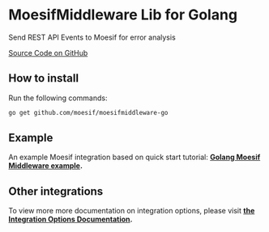 # MoesifMiddleware Lib for Golang

Send REST API Events to Moesif for error analysis

[Source Code on GitHub](https://github.com/moesif/moesifmiddleware-go)

## How to install
Run the following commands:

```bash
go get github.com/moesif/moesifmiddleware-go
```

## Example
An example Moesif integration based on quick start tutorial: __[Golang Moesif Middleware example](https://github.com/Moesif/moesifmiddleware-go-example).__

## Other integrations

To view more more documentation on integration options, please visit __[the Integration Options Documentation](https://www.moesif.com/docs/getting-started/integration-options/).__

